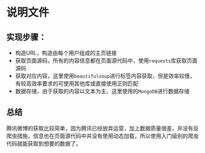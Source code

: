 # 说明文件

## 实现步骤：

- 构造URL，构造由每个用户组成的主页链接
- 获取页面源码，所有的内容信息都在页面源代码中，使用`requests`库获取页面源码
- 获取对应内容，这里使用`beautifulsoup`进行标签内容获取，但是效率较慢，有较高效率要求的可使用其他库或直接使用正则匹配
- 数据存储，由于获取的内容以文本为主，这里使用的`MongoDB`进行数据存储

## 总结

腾讯微博的获取比较简单，因为腾讯已经放弃运营，加上数据质量很差，并没有反爬虫措施，信息也在页面源代码中并没有使用动态加载，所以使用入门级别的爬虫代码就能获取到想要的数据了。



